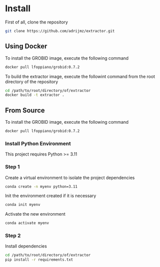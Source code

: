 # Install
First of all, clone the repository
```bash
git clone https://github.com/adrijmz/extractor.git
```

## Using Docker
To install the GROBID image, execute the following command
```bash
docker pull lfoppiano/grobid:0.7.2
```

To build the extractor image, execute the followint command from the root directory of the repository
```bash
cd /path/to/root/directory/of/extractor
docker build -t extractor .
```

## From Source
To install the GROBID image, execute the following command
```bash
docker pull lfoppiano/grobid:0.7.2
```

### Install Python Environment
This project requires Python >= 3.11

### Step 1
Create a virtual environment to isolate the project dependencies
```bash
conda create -n myenv python=3.11
```
Init the environment created if it is necessary
```bash
conda init myenv
```
Activate the new environment
```bash
conda activate myenv
```

### Step 2
Install dependencies
```bash
cd /path/to/root/directory/of/extractor
pip install -r requirements.txt
```